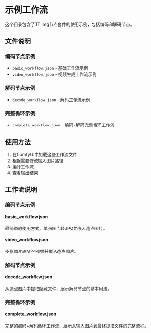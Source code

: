 # 示例工作流

这个目录包含了TT img节点套件的使用示例，包括编码和解码节点。

## 文件说明

### 编码节点示例
- `basic_workflow.json` - 基础工作流示例
- `video_workflow.json` - 视频生成工作流示例

### 解码节点示例
- `decode_workflow.json` - 解码工作流示例

### 完整循环示例
- `complete_workflow.json` - 编码+解码完整循环工作流

## 使用方法

1. 在ComfyUI中加载这些工作流文件
2. 根据需要修改输入图片路径
3. 运行工作流
4. 查看输出结果

## 工作流说明

### 编码节点示例

#### basic_workflow.json
最简单的使用方式，单张图片转JPG并嵌入造点图片。

#### video_workflow.json
多张图片转MP4视频并嵌入造点图片。

### 解码节点示例

#### decode_workflow.json
从造点图片中提取隐藏文件，展示解码节点的基本用法。

### 完整循环示例

#### complete_workflow.json
完整的编码+解码循环工作流，展示从输入图片到最终提取文件的完整流程。
